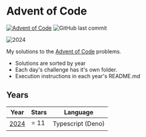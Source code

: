 # Advent of Code

[![Advent of Code](https://img.shields.io/badge/Advent%20of%20Code-FFFF66?style=for-the-badge&logo=adventofcode&logoColor=black)](https://adventofcode.com/)
![GitHub last commit](https://img.shields.io/github/last-commit/TheLimifiedLime/Advent-of-Code?style=for-the-badge&color=FFFF66)

![2024](https://img.shields.io/badge/2024-11-FFFF66?style=for-the-badge&logo=adventofcode)

My solutions to the [Advent of Code](https://adventofcode.com/) problems.

- Solutions are sorted by year
- Each day's challenge has it's own folder.
- Execution instructions in each year's README.md

## Years

| Year           | Stars | Language          |
| -------------- | ----- | ----------------- |
| [2024](./2024) | ⭐ 11 | Typescript (Deno) |
